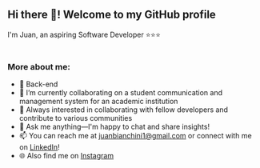 ## Hi there 👋! Welcome to my GitHub profile 
I'm Juan, an aspiring Software Developer ⭐⭐⭐
<br><br>
### More about me:
- 🌱 Back-end 
- 🔭 I’m currently collaborating on a student communication and management system for an academic institution
- 👯 Always interested in collaborating with fellow developers and contribute to various communities
- 💬 Ask me anything—I'm happy to chat and share insights!
- 📫 You can reach me at [juanbianchini1@gmail.com](mailto:juanbianchini1@gmail.com) or connect with me on [LinkedIn](https://www.linkedin.com/in/juanbianchini)!
- 🌐 Also find me on [Instagram](https://www.instagram.com/juanbianchini1)
  
<!--
**this is my 'README.md` file**
-->

